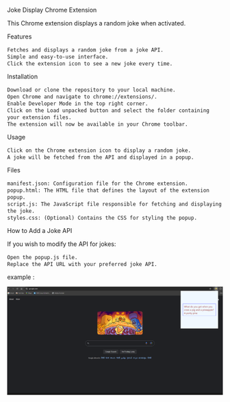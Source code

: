Joke Display Chrome Extension

This Chrome extension displays a random joke when activated.

Features

    Fetches and displays a random joke from a joke API.
    Simple and easy-to-use interface.
    Click the extension icon to see a new joke every time.

Installation

    Download or clone the repository to your local machine.
    Open Chrome and navigate to chrome://extensions/.
    Enable Developer Mode in the top right corner.
    Click on the Load unpacked button and select the folder containing your extension files.
    The extension will now be available in your Chrome toolbar.

Usage

    Click on the Chrome extension icon to display a random joke.
    A joke will be fetched from the API and displayed in a popup.

Files

    manifest.json: Configuration file for the Chrome extension.
    popup.html: The HTML file that defines the layout of the extension popup.
    script.js: The JavaScript file responsible for fetching and displaying the joke.
    styles.css: (Optional) Contains the CSS for styling the popup.

How to Add a Joke API

If you wish to modify the API for jokes:

    Open the popup.js file.
    Replace the API URL with your preferred joke API.


example :

![alt text](image.png)